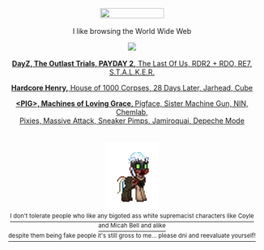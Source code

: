 <p align="center"> <img src="nh-banner-full.gif" height="50%" width="50%"> <br> 
<p align="center"> I like browsing the World Wide Web
<p align="center"> <a href="https://praisethelard.neocities.org/"><img src="https://github.com/PRAISETHELARD/PRAISETHELARD/blob/main/IMG_3468.gif">
<p align="center"> <b>DayZ, The Outlast Trials, PAYDAY 2,</b> The Last Of Us, RDR2 + RDO, RE7, S.T.A.L.K.E.R.
<p align="center"> <b>Hardcore Henry,</b> House of 1000 Corpses, 28 Days Later, Jarhead, Cube
<p align="center"> <b>&lt;PIG&gt;, Machines of Loving Grace, </b> Pigface, Sister Machine Gun, NIN, Chemlab, <br> Pixies, Massive Attack, Sneaker Pimps, Jamiroquai, Depeche Mode
<br> <br>
<br> <img src="nighthunter.gif" height="full" width="full"> <br> <sup> I don't tolerate people who like any bigoted ass white supremacist characters like Coyle and Micah Bell and alike <br> despite them being fake people it's still gross to me... please dni and reevaluate yourself! </sup> 
